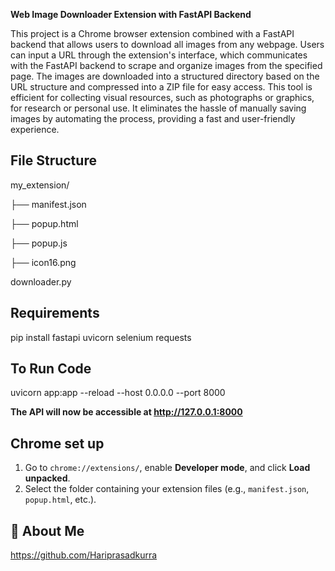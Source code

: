 **Web Image Downloader Extension with FastAPI Backend**

This project is a Chrome browser extension combined with a FastAPI backend that allows users to download all images from any webpage. Users can input a URL through the extension's interface, which communicates with the FastAPI backend to scrape and organize images from the specified page. The images are downloaded into a structured directory based on the URL structure and compressed into a ZIP file for easy access. This tool is efficient for collecting visual resources, such as photographs or graphics, for research or personal use. It eliminates the hassle of manually saving images by automating the process, providing a fast and user-friendly experience.


## File Structure
my_extension/

├── manifest.json

├── popup.html

├── popup.js

├── icon16.png

downloader.py





## Requirements

pip install fastapi uvicorn selenium requests

## To Run Code

uvicorn app:app --reload --host 0.0.0.0 --port 8000


**The API will now be accessible at http://127.0.0.1:8000**
## Chrome set up

1. Go to `chrome://extensions/`, enable **Developer mode**, and click **Load unpacked**.  
2. Select the folder containing your extension files (e.g., `manifest.json`, `popup.html`, etc.).
## 🚀 About Me
https://github.com/Hariprasadkurra
